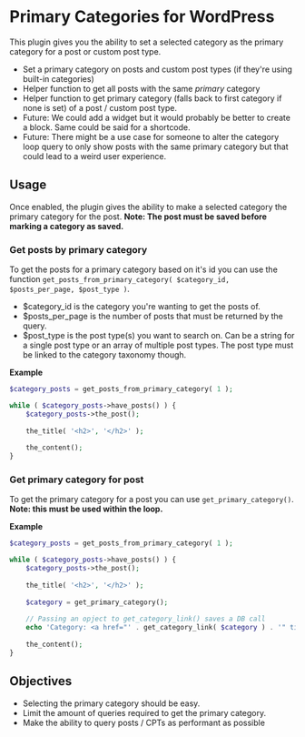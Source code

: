 # Primary Categories for WordPress

This plugin gives you the ability to set a selected category as the primary category for a post or custom post type.

* Set a primary category on posts and custom post types (if they're using built-in categories)
* Helper function to get all posts with the same *primary* category
* Helper function to get primary category (falls back to first category if none is set) of a post / custom post type.
* Future: We could add a widget but it would probably be better to create a block. Same could be said for a shortcode.
* Future: There might be a use case for someone to alter the category loop query to only show posts with the same primary category but that could lead to a weird user experience.

## Usage

Once enabled, the plugin gives the ability to make a selected category the primary category for the post. **Note: The post must be saved before marking a category as saved.**

### Get posts by primary category

To get the posts for a primary category based on it's id you can use the function `get_posts_from_primary_category( $category_id, $posts_per_page, $post_type )`.

* $category_id is the category you're wanting to get the posts of.
* $posts_per_page is the number of posts that must be returned by the query.
* $post_type is the post type(s) you want to search on. Can be a string for a single post type or an array of multiple post types. The post type must be linked to the category taxonomy though.

**Example**
```php
$category_posts = get_posts_from_primary_category( 1 );

while ( $category_posts->have_posts() ) {
    $category_posts->the_post();
    
    the_title( '<h2>', '</h2>' );
    
    the_content();
}
```

### Get primary category for post

To get the primary category for a post you can use `get_primary_category()`. **Note: this must be used within the loop.**

**Example**
```php
$category_posts = get_posts_from_primary_category( 1 );

while ( $category_posts->have_posts() ) {
    $category_posts->the_post();
    
    the_title( '<h2>', '</h2>' );
    
    $category = get_primary_category();
    
    // Passing an opject to get_category_link() saves a DB call
    echo 'Category: <a href="' . get_category_link( $category ) . '" title="'  . $category->name .  '">' . $category->name . '</a>';
    
    the_content();
}
```

## Objectives

* Selecting the primary category should be easy. 
* Limit the amount of queries required to get the primary category.
* Make the ability to query posts / CPTs as performant as possible
